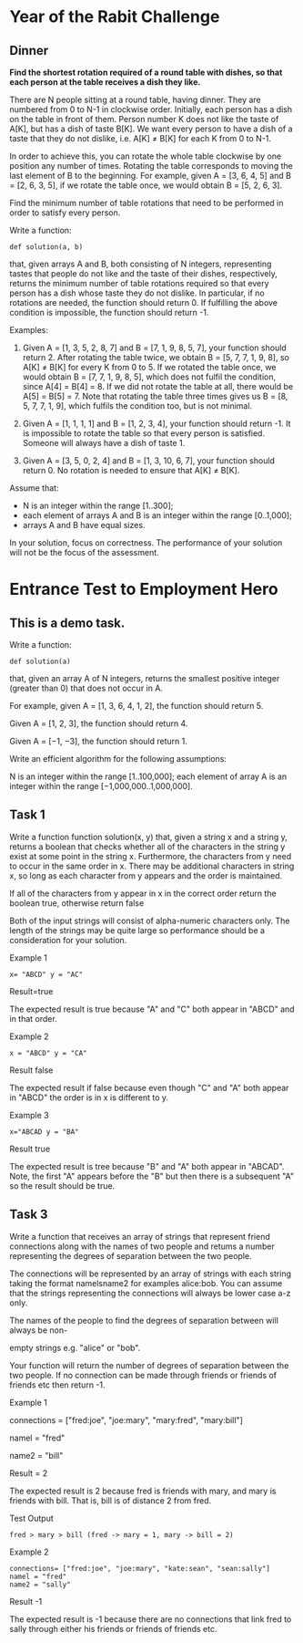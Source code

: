 # Year of the Rabit Challenge

## Dinner

**Find the shortest rotation required of a round table with dishes, so that each person at the table receives a dish they like.**

There are N people sitting at a round table, having dinner. They are numbered from 0 to N-1 in clockwise order. Initially, each person has a dish on the table in front of them. Person number K does not like the taste of A[K], but has a dish of taste B[K]. We want every person to have a dish of a taste that they do not dislike, i.e. A[K] ≠ B[K] for each K from 0 to N-1.

In order to achieve this, you can rotate the whole table clockwise by one position any number of times. Rotating the table corresponds to moving the last element of B to the beginning. For example, given A = [3, 6, 4, 5] and B = [2, 6, 3, 5], if we rotate the table once, we would obtain B = [5, 2, 6, 3].

Find the minimum number of table rotations that need to be performed in order to satisfy every person.

Write a function:

    def solution(a, b)

that, given arrays A and B, both consisting of N integers, representing tastes that people do not like and the taste of their dishes, respectively, returns the minimum number of table rotations required so that every person has a dish whose taste they do not dislike. In particular, if no rotations are needed, the function should return 0. If fulfilling the above condition is impossible, the function should return -1.

Examples:

  1. Given A = [1, 3, 5, 2, 8, 7] and B = [7, 1, 9, 8, 5, 7], your function should return 2. After rotating the table twice, we obtain B = [5, 7, 7, 1, 9, 8], so A[K] ≠ B[K] for every K from 0 to 5. If we rotated the table once, we would obtain B = [7, 7, 1, 9, 8, 5], which does not fulfil the condition, since A[4] = B[4] = 8. If we did not rotate the table at all, there would be A[5] = B[5] = 7. Note that rotating the table three times gives us B = [8, 5, 7, 7, 1, 9], which fulfils the condition too, but is not minimal.

  2. Given A = [1, 1, 1, 1] and B = [1, 2, 3, 4], your function should return -1. It is impossible to rotate the table so that every person is satisfied. Someone will always have a dish of taste 1.

  3. Given A = [3, 5, 0, 2, 4] and B = [1, 3, 10, 6, 7], your function should return 0. No rotation is needed to ensure that A[K] ≠ B[K].

Assume that:

  - N is an integer within the range [1..300];
  - each element of arrays A and B is an integer within the range [0..1,000];
  - arrays A and B have equal sizes.

In your solution, focus on correctness. The performance of your solution will not be the focus of the assessment.

# Entrance Test to Employment Hero

## This is a demo task.

Write a function:

    def solution(a)

that, given an array A of N integers, returns the smallest positive integer (greater than 0) that does not occur in A.

For example, given A = [1, 3, 6, 4, 1, 2], the function should return 5.

Given A = [1, 2, 3], the function should return 4.

Given A = [−1, −3], the function should return 1.

Write an efficient algorithm for the following assumptions:

  N is an integer within the range [1..100,000];
  each element of array A is an integer within the range [−1,000,000..1,000,000].

## Task 1

Write a function function solution(x, y) that, given a string x and a string y, returns a boolean that checks whether all of the characters in the string y exist at some point in the string x. Furthermore, the characters from y need to occur in the same order in x. There may be additional characters in string x, so long as each character from y appears and the order is maintained.

If all of the characters from y appear in x in the correct order return the boolean true, otherwise return false

Both of the input strings will consist of alpha-numeric characters only. The length of the strings may be quite large so performance should be a consideration for your solution.

Example 1

    x= "ABCD" y = "AC"

Result=true

The expected result is true because "A" and "C" both appear in "ABCD" and in that order.

Example 2

    x = "ABCD" y = "CA"

Result false

The expected result if false because even though "C" and "A" both appear in "ABCD" the order is in x is different to y.

Example 3

    x="ABCAD y = "BA"

Result true

The expected result is tree because "B" and "A" both appear in "ABCAD". Note, the first "A" appears before the "B" but then there is a subsequent "A" so the result should be true.

## Task 3

Write a function that receives an array of strings that represent friend connections along with the names of two people and retums a number representing the degrees of separation between the two people.

The connections will be represented by an array of strings with each string taking the format namelsname2 for examples alice:bob. You can assume that the strings representing the connections will always be lower case a-z only.

The names of the people to find the degrees of separation between will always be non-

empty strings e.g. "alice" or "bob".

Your function will return the number of degrees of separation between the two people. If no connection can be made through friends or friends of friends etc then return -1.

Example 1

  connections = ["fred:joe", "joe:mary", "mary:fred", "mary:bill"]

  namel = "fred"

  name2 = "bill"

Result = 2

The expected result is 2 because fred is friends with mary, and mary is friends with bill. That is, bill is of distance 2 from fred.

Test Output

    fred > mary > bill (fred -> mary = 1, mary -> bill = 2)

Example 2

    connections= ["fred:joe", "joe:mary", "kate:sean", "sean:sally"]
    namel = "fred"
    name2 = "sally"

Result -1

The expected result is -1 because there are no connections that link fred to sally through either his friends or friends of friends etc.